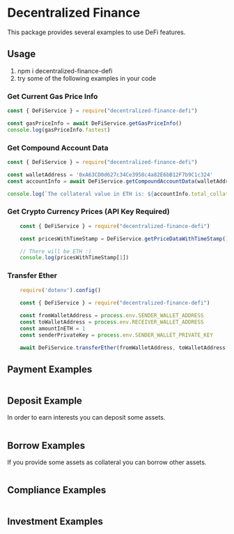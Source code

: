 # Decentralized Finance
This package provides several examples to use DeFi features.

## Usage

1. npm i decentralized-finance-defi
2. try some of the following examples in your code


### Get Current Gas Price Info

```ts
const { DeFiService } = require("decentralized-finance-defi")

const gasPriceInfo = await DeFiService.getGasPriceInfo()
console.log(gasPriceInfo.fastest)
```

### Get Compound Account Data
```ts
const { DeFiService } = require("decentralized-finance-defi")

const walletAddress = '0xA63CD0d627c34Ce3958c4a82E6bB12F7b9C1c324'
const accountInfo = await DeFiService.getCompoundAccountData(walletAddress)

console.log(`The collateral value in ETH is: ${accountInfo.total_collateral_value_in_eth.value}.`)

```

### Get Crypto Currency Prices (API Key Required)
```ts
    const { DeFiService } = require("decentralized-finance-defi")

    const pricesWithTimeStamp = DeFiService.getPriceDataWithTimeStamp()

    // There will be ETH :)
    console.log(pricesWithTimeStamp[1])

```

### Transfer Ether
```ts
    require('dotenv').config()
    
    const { DeFiService } = require("decentralized-finance-defi")

    const fromWalletAddress = process.env.SENDER_WALLET_ADDRESS
    const toWalletAddress = process.env.RECEIVER_WALLET_ADDRESS
    const amountInETH = 1
    const senderPrivateKey = process.env.SENDER_WALLET_PRIVATE_KEY

    await DeFiService.transferEther(fromWalletAddress, toWalletAddress, amountInETH, senderPrivateKey)


```

## Payment Examples
```ts

```

## Deposit Example
In order to earn interests you can deposit some assets.
```ts

```

## Borrow Examples
If you provide some assets as collateral you can borrow other assets.
```ts

```

## Compliance Examples
```ts

```

## Investment Examples
```ts

```


